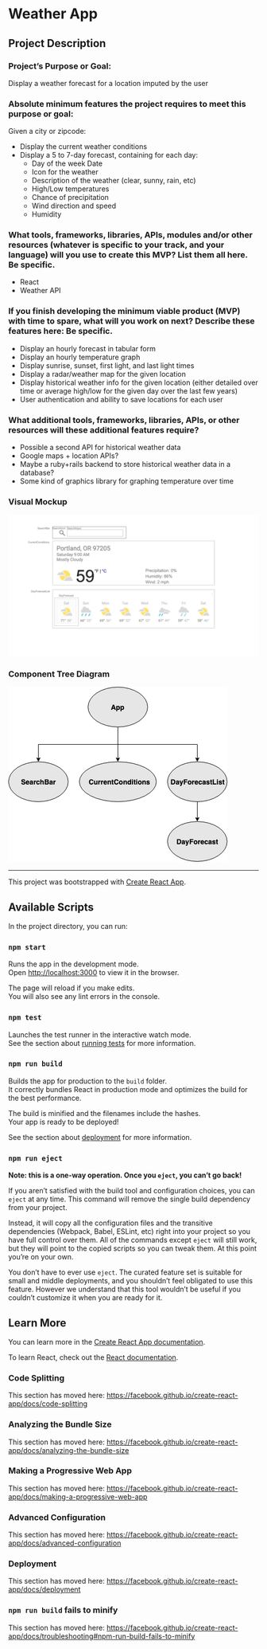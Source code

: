 
# Weather App

## Project Description

### Project’s Purpose or Goal:
Display a weather forecast for a location imputed by the user

### Absolute minimum features the project requires to meet this purpose or goal:

Given a city or zipcode:
* Display the current weather conditions
* Display a 5 to 7-day forecast, containing for each day:
  * Day of the week
Date
  * Icon for the weather
  * Description of the weather (clear, sunny, rain, etc)
  * High/Low temperatures
  * Chance of precipitation
  * Wind direction and speed
  * Humidity

### What tools, frameworks, libraries, APIs, modules and/or other resources (whatever is specific to your track, and your language) will you use to create this MVP? List them all here. Be specific.

* React
* Weather API

### If you finish developing the minimum viable product (MVP) with time to spare, what will you work on next? Describe these features here: Be specific.

* Display an hourly forecast in tabular form
* Display an hourly temperature graph
* Display sunrise, sunset, first light, and last light times
* Display a radar/weather map for the given location
* Display historical weather info for the given location (either detailed over time or average high/low for the given day over the last few years)
* User authentication and ability to save locations for each user

### What additional tools, frameworks, libraries, APIs, or other resources will these additional features require?

* Possible a second API for historical weather data
* Google maps + location APIs?
* Maybe a ruby+rails backend to store historical weather data in a database?
* Some kind of graphics library for graphing temperature over time

### Visual Mockup

![App Mockup](Weather_App_Mockup.png)

### Component Tree Diagram

![Component Tree Diagram](Component_Tree_Diagram.png)

<hr>

This project was bootstrapped with [Create React App](https://github.com/facebook/create-react-app).

## Available Scripts

In the project directory, you can run:

### `npm start`

Runs the app in the development mode.<br>
Open [http://localhost:3000](http://localhost:3000) to view it in the browser.

The page will reload if you make edits.<br>
You will also see any lint errors in the console.

### `npm test`

Launches the test runner in the interactive watch mode.<br>
See the section about [running tests](https://facebook.github.io/create-react-app/docs/running-tests) for more information.

### `npm run build`

Builds the app for production to the `build` folder.<br>
It correctly bundles React in production mode and optimizes the build for the best performance.

The build is minified and the filenames include the hashes.<br>
Your app is ready to be deployed!

See the section about [deployment](https://facebook.github.io/create-react-app/docs/deployment) for more information.

### `npm run eject`

**Note: this is a one-way operation. Once you `eject`, you can’t go back!**

If you aren’t satisfied with the build tool and configuration choices, you can `eject` at any time. This command will remove the single build dependency from your project.

Instead, it will copy all the configuration files and the transitive dependencies (Webpack, Babel, ESLint, etc) right into your project so you have full control over them. All of the commands except `eject` will still work, but they will point to the copied scripts so you can tweak them. At this point you’re on your own.

You don’t have to ever use `eject`. The curated feature set is suitable for small and middle deployments, and you shouldn’t feel obligated to use this feature. However we understand that this tool wouldn’t be useful if you couldn’t customize it when you are ready for it.

## Learn More

You can learn more in the [Create React App documentation](https://facebook.github.io/create-react-app/docs/getting-started).

To learn React, check out the [React documentation](https://reactjs.org/).

### Code Splitting

This section has moved here: https://facebook.github.io/create-react-app/docs/code-splitting

### Analyzing the Bundle Size

This section has moved here: https://facebook.github.io/create-react-app/docs/analyzing-the-bundle-size

### Making a Progressive Web App

This section has moved here: https://facebook.github.io/create-react-app/docs/making-a-progressive-web-app

### Advanced Configuration

This section has moved here: https://facebook.github.io/create-react-app/docs/advanced-configuration

### Deployment

This section has moved here: https://facebook.github.io/create-react-app/docs/deployment

### `npm run build` fails to minify

This section has moved here: https://facebook.github.io/create-react-app/docs/troubleshooting#npm-run-build-fails-to-minify
